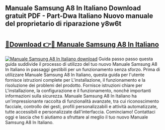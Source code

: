## Manuale Samsung A8 In Italiano Download gratuit PDF - Part-Dwa Italiano Nuovo manuale del proprietario di riparazione y8w6t

# <h2><a href="http://dfcupm.blite.top/?on=Manuale+Samsung+A8+In+Italiano">🔗Download 👉🔴 Manuale Samsung A8 In Italiano</a></h2>

[![Manuale Samsung A8 In Italiano download](https://i.imgur.com/lujVjoI.png)](http://dfcupm.blite.top/?on=Manuale+Samsung+A8+In+Italiano)
Guida passo passo questa guida suddivide il processo di utilizzo del tuo nuovo Manuale Samsung A8 In Italiano in passaggi gestibili per un funzionamento senza sforzo. Prima di utilizzare Manuale Samsung A8 In Italiano, questa guida per l'utente fornisce istruzioni complete per L'installazione, il funzionamento e la risoluzione dei problemi del prodotto. Fornisce istruzioni chiare per L'installazione, la configurazione e il funzionamento, nonché importanti informazioni sulla sicurezza. Manuale Samsung A8 In Italiano ha un'impressionante raccolta di funzionalità avanzate, tra cui riconoscimento facciale, controllo dei gesti, profili personalizzabili e attività automatizzate, tutte accessibili e personalizzate dall'interfaccia. Cominciamo! Contattaci oggi e lascia che ti aiutiamo a sfruttare al meglio il tuo nuovo Manuale Samsung A8 In Italiano.
